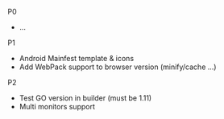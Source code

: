 P0
 * ...

P1
 * Android Mainfest template & icons
 * Add WebPack support to browser version (minify/cache ...)
  
P2
 * Test GO version in builder (must be 1.11)
 * Multi monitors support